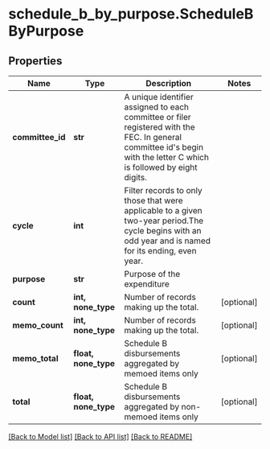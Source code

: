 # schedule_b_by_purpose.ScheduleBByPurpose

## Properties
Name | Type | Description | Notes
------------ | ------------- | ------------- | -------------
**committee_id** | **str** |  A unique identifier assigned to each committee or filer registered with the FEC. In general committee id&#39;s begin with the letter C which is followed by eight digits.  |
**cycle** | **int** |  Filter records to only those that were applicable to a given two-year period.The cycle begins with an odd year and is named for its ending, even year.  |
**purpose** | **str** | Purpose of the expenditure |
**count** | **int, none_type** |  Number of records making up the total.  | [optional]
**memo_count** | **int, none_type** |  Number of records making up the total.  | [optional]
**memo_total** | **float, none_type** |  Schedule B disbursements aggregated by memoed items only  | [optional]
**total** | **float, none_type** |  Schedule B disbursements aggregated by non-memoed items only  | [optional]

[[Back to Model list]](../README.md#documentation-for-models) [[Back to API list]](../README.md#documentation-for-api-endpoints) [[Back to README]](../README.md)
